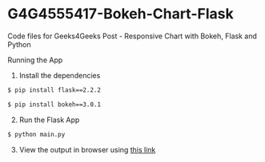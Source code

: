 # G4G4555417-Bokeh-Chart-Flask

Code files for Geeks4Geeks Post - Responsive Chart with Bokeh, Flask and Python

Running the App

1. Install the dependencies

```bash
$ pip install flask==2.2.2
```

```bash
$ pip install bokeh==3.0.1
```

2. Run the Flask App

```bash
$ python main.py
```

3. View the output in browser using [this link](http://127.0.0.1:5000)
